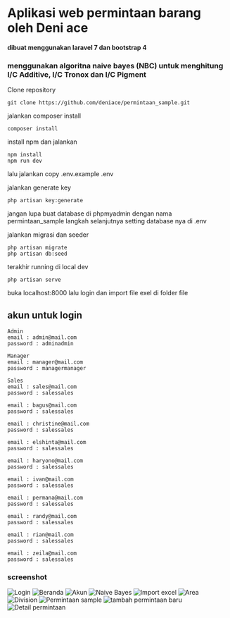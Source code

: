 ﻿# Aplikasi web permintaan barang oleh Deni ace
**dibuat menggunakan laravel 7 dan bootstrap 4**

### menggunakan algoritna naive bayes (NBC) untuk menghitung I/C Additive, I/C Tronox dan I/C Pigment

Clone repository
```
git clone https://github.com/deniace/permintaan_sample.git
```

jalankan composer install
```
composer install
```
install npm dan jalankan
```
npm install
npm run dev
```

lalu jalankan copy .env.example .env

jalankan generate key
```
php artisan key:generate
```
jangan lupa buat database di phpmyadmin dengan nama permintaan_sample
langkah selanjutnya setting database nya di .env

jalankan migrasi dan seeder
```
php artisan migrate
php artisan db:seed
```
terakhir running di local dev

```
php artisan serve
```

buka localhost:8000
lalu login dan import file exel di folder file

## akun untuk login
```
Admin 
email : admin@mail.com
password : adminadmin

Manager
email : manager@mail.com
password : managermanager

Sales
email : sales@mail.com
password : salessales

email : bagus@mail.com
password : salessales

email : christine@mail.com
password : salessales

email : elshinta@mail.com
password : salessales

email : haryono@mail.com
password : salessales

email : ivan@mail.com
password : salessales

email : permana@mail.com
password : salessales

email : randy@mail.com
password : salessales

email : rian@mail.com
password : salessales

email : zeila@mail.com
password : salessales
```

### screenshot 

![Login](https://github.com/deniace/permintaan_sample/blob/master/screenshot/login.png "Login")
![Beranda](https://github.com/deniace/permintaan_sample/blob/master/screenshot/dashboard.png "Beranda")
![Akun](https://github.com/deniace/permintaan_sample/blob/master/screenshot/akun.png "akun")
![Naive Bayes](https://github.com/deniace/permintaan_sample/blob/master/screenshot/naive-bayes.png "Naive bayes")
![Import excel](https://github.com/deniace/permintaan_sample/blob/master/screenshot/import-excel.png "import excel")
![Area](https://github.com/deniace/permintaan_sample/blob/master/screenshot/area.png "Area")
![Division](https://github.com/deniace/permintaan_sample/blob/master/screenshot/division.png "division")
![Permintaan sample](https://github.com/deniace/permintaan_sample/blob/master/screenshot/permintaan-sample.png "Permintaan sample")
![tambah permintaan baru](https://github.com/deniace/permintaan_sample/blob/master/screenshot/tambah-permintaan-baru.png "tambah permintaan baru")
![Detail permintaan](https://github.com/deniace/permintaan_sample/blob/master/screenshot/detail-permintaan.png "Detail permintaan")